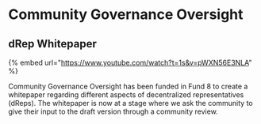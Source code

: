 # Community Governance Oversight

## dRep Whitepaper



{% embed url="https://www.youtube.com/watch?t=1s&v=pWXN56E3NLA" %}

Community Governance Oversight has been funded in Fund 8 to create a whitepaper regarding different aspects of decentralized representatives (dReps). The whitepaper is now at a stage where we ask the community to give their input to the draft version through a community review.
